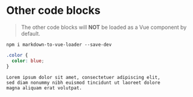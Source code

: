 # Other code blocks

> The other code blocks will **NOT** be loaded as a Vue component by default.

```shell
npm i markdown-to-vue-loader --save-dev
```

```css
.color {
  color: blue;
}
```

```text
Lorem ipsum dolor sit amet, consectetuer adipiscing elit,
sed diam nonummy nibh euismod tincidunt ut laoreet dolore
magna aliquam erat volutpat.
```
